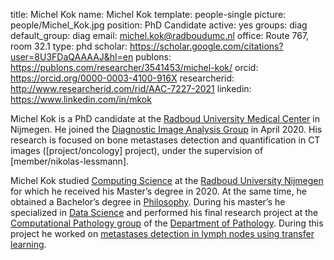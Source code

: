 title: Michel Kok
name: Michel Kok
template: people-single
picture: people/Michel_Kok.jpg
position: PhD Candidate
active: yes
groups: diag
default_group: diag
email: michel.kok@radboudumc.nl
office: Route 767, room 32.1
type: phd
scholar: https://scholar.google.com/citations?user=8U3FDaQAAAAJ&hl=en
publons: https://publons.com/researcher/3541453/michel-kok/
orcid: https://orcid.org/0000-0003-4100-916X
researcherid: http://www.researcherid.com/rid/AAC-7227-2021
linkedin: https://www.linkedin.com/in/mkok

Michel Kok is a PhD candidate at the [Radboud University Medical Center](https://www.radboudumc.nl/research) in Nijmegen. He joined the [Diagnostic Image Analysis Group](http://www.diagnijmegen.nl/) in April 2020. His research is focused on bone metastases detection and quantification in CT images ([project/oncology] project), under the supervision of [member/nikolas-lessmann].

Michel Kok studied [Computing Science](https://www.ru.nl/english/education/bachelors/computing-science/) at the [Radboud University Nijmegen](https://www.ru.nl/) for which he received his Master’s degree in 2020. At the same time, he obtained a Bachelor’s degree in [Philosophy](https://www.ru.nl/opleidingen/bachelor/filosofie/verkorte-opleidingstrajecten-filosofie/verkorte-bachelor-filosofie/). During his master’s he specialized in [Data Science](https://www.ru.nl/english/education/masters/data-science/) and performed his final research project at the [Computational Pathology group](https://www.computationalpathologygroup.eu/) of the [Department of Pathology](https://www.radboudumc.nl/en/research/departments/pathology). During this project he worked on [metastases detection in lymph nodes using transfer learning](/publications/kok19). 
